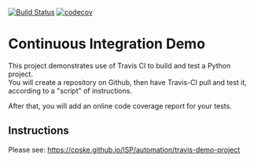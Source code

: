 [![Build Status](https://app.travis-ci.com/borrabeam/demo-pyci.svg?branch=main)](https://app.travis-ci.com/borrabeam/demo-pyci)
[![codecov](https://codecov.io/gh/borrabeam/demo-pyci/branch/main/graph/badge.svg?token=6URPG7HU6R)](https://codecov.io/gh/borrabeam/demo-pyci)

Continuous Integration Demo
============================

This project demonstrates use of Travis CI to build and test a Python project.  
You will create a repository on Github, then have Travis-CI pull and test it,
according to a "script" of instructions.

After that, you will add an online code coverage report for your tests.

## Instructions

Please see: https://cpske.github.io/ISP/automation/travis-demo-project


